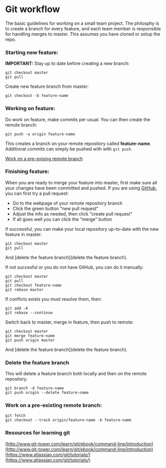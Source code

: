 # Git workflow

The basic guidelines for working on a small team project. The philosphy is to create a branch for every feature, and each team member is responsible for handling merges to master. This assumes you have cloned or setup the repo.

### Starting new feature:
**IMPORTANT:** Stay up to date before creating a new branch:
```
git checkout master
git pull
```

Create new feature branch from master:
```
git checkout -b feature-name
```

### Working on feature:
Do work on feature, make commits per usual. You can then create the remote branch:
```
git push -u origin feature-name
```
This creates a branch on your remote repository called **feature-name**. Additional commits can simply be pushed with with `git push`.

[Work on a pre-exising remote branch](#work-on-a-pre-existing-remote-branch)

### Finishing feature:
When you are ready to merge your feature into master, first make sure all your changes have been committed and pushed. If you are using [GitHub](https://github.com), you can first try a pull request:
* Go to the webpage of your remote repository branch
* Click the green button "new pull request"
* Adjust the info as needed, then click "create pull request"
* If all goes well you can click the "merge" button

If successful, you can make your local repository up-to-date with the new feature in master:
```
git checkout master
git pull
```

And [delete the feature branch](delete the feature branch).

If not succesful or you do not have GitHub, you can do it manually:
```
git checkout master
git pull
git checkout feature-name
git rebase master
```

If conflicts exists you must resolve them, then:
```
git add -A
git rebase --continue
```

Switch back to master, merge in feature, then push to remote:
```
git checkout master
git merge feature-name
git push origin master
```

And [delete the feature branch](delete the feature branch).

### Delete the feature branch
This will delete a feature branch both locally and then on the remote repository.
``` 
git branch -d feature-name
git push origin --delete feature-name
```

### Work on a pre-existing remote branch:
```
git fetch
git checkout --track origin/feature-name -b feature-name
```

### Resources for learning git
[http://www.git-tower.com/learn/git/ebook/command-line/introduction](http://www.git-tower.com/learn/git/ebook/command-line/introduction)
[https://www.atlassian.com/git/tutorials/](https://www.atlassian.com/git/tutorials/)